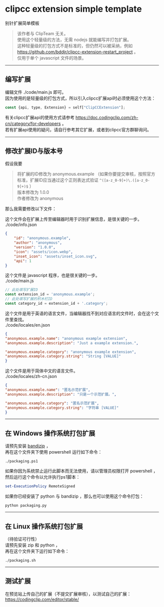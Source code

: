 # clipcc extension simple template

别针扩展简单模板  

> 该作者与 ClipTeam 无关。  
> 使用这个轻量级的方法，无需 nodejs 就能编写并打包扩展。  
> 这种轻量级的打包方式不是标准的，但仍然可以被采纳，例如 <https://github.com/bddjr/clipcc-extension-restart_project> 。  
> 仅用于单个 javascript 文件的场景。  

***
## 编写扩展
编辑文件 ./code/main.js 即可。  
因为使用的是轻量级的打包方式，所以引入clipcc扩展api时必须使用这个方法：
```javascript
const {api, type, Extension} = self["ClipCCExtension"];
```

有关clipcc扩展api的使用方式请参考 <https://doc.codingclip.com/zh-cn/category/for-developers> 。  
若有扩展api使用的疑问，请自行参考其它扩展，或者到clipcc官方群聊询问。  

***
## 修改扩展ID与版本号
假设我要  
> 将扩展的ID修改为 anonymous.example （如果你要提交审核，按照官方标准，扩展ID应当通过这个正则表达式验证 `^([a-z_0-9]+)\.([a-z_0-9]+)$` ）   
> 版本修改为 1.0.0  
> 作者修改为 anonymous  


那么我需要修改以下文件：  

这个文件会在扩展上传至编辑器时用于识别扩展信息，是很关键的一步。  
./code/info.json  
```json
{
    "id": "anonymous.example",
    "author": "anonymous",
    "version": "1.0.0",
    "icon": "assets/icon.webp",
    "inset_icon": "assets/inset_icon.svg",
    "api": 1
}
```

这个文件是 javascript 程序，也是很关键的一步。  
./code/main.js  
```javascript
// 此处填写扩展ID
const extension_id = 'anonymous.example';
// 此处填写扩展的积木栏ID
const category_id = extension_id + '.category';
```

这个文件是用于英语的语言文件，当编辑器找不到对应语言的文件时，会在这个文件里查找。  
./code/locales/en.json  
```json
{
"anonymous.example.name": "anonymous example extension",
"anonymous.example.description": "Just a example extension.",

"anonymous.example.category": "anonymous example extension",
"anonymous.example.category.string": "String [VALUE]"
}
```

这个文件是用于简体中文的语言文件。  
./code/locales/zh-cn.json  
```json
{
"anonymous.example.name": "匿名示范扩展",
"anonymous.example.description": "只是一个示范扩展。",

"anonymous.example.category": "匿名示范扩展",
"anonymous.example.category.string": "字符串 [VALUE]"
}
```

***
## 在 Windows 操作系统打包扩展
请预先安装 [bandizip](https://www.bandisoft.com/bandizip/) ，  
再在这个文件夹下使用 powershell 运行如下命令：  
```
./packaging.ps1
```

如果你因为系统禁止运行此脚本而无法使用，请以管理员权限打开 powershell ，然后运行这个命令以允许执行ps1脚本：
```powershell
set-ExecutionPolicy RemoteSigned
```

如果你已经安装了 python 与 bandizip ，那么也可以使用这个命令打包：
```
python packaging.py
```

***
## 在 Linux 操作系统打包扩展
（待验证可行性）  
请预先安装 zip 和 python ，  
再在这个文件夹下运行如下命令：  
```
./packaging.sh
```

***
## 测试扩展
在预览站上传自己的扩展（不提交扩展审核），以测试自己的扩展：  
<https://codingclip.com/editor/stable/>  

